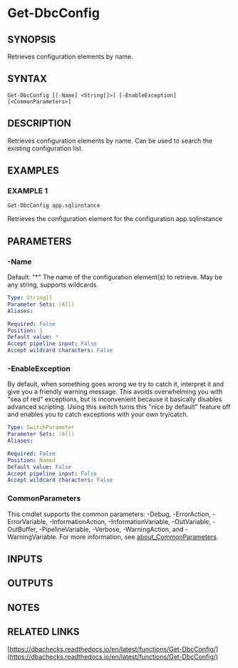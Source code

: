 # Get-DbcConfig

## SYNOPSIS
Retrieves configuration elements by name.

## SYNTAX

```
Get-DbcConfig [[-Name] <String[]>] [-EnableException] [<CommonParameters>]
```

## DESCRIPTION
Retrieves configuration elements by name.
Can be used to search the existing configuration list.

## EXAMPLES

### EXAMPLE 1
```
Get-DbcConfig app.sqlinstance
```

Retrieves the configuration element for the configuration app.sqlinstance

## PARAMETERS

### -Name
Default: "*"
The name of the configuration element(s) to retrieve.
May be any string, supports wildcards.

```yaml
Type: String[]
Parameter Sets: (All)
Aliases:

Required: False
Position: 1
Default value: *
Accept pipeline input: False
Accept wildcard characters: False
```

### -EnableException
By default, when something goes wrong we try to catch it, interpret it and give you a friendly warning message.
This avoids overwhelming you with "sea of red" exceptions, but is inconvenient because it basically disables advanced scripting.
Using this switch turns this "nice by default" feature off and enables you to catch exceptions with your own try/catch.

```yaml
Type: SwitchParameter
Parameter Sets: (All)
Aliases:

Required: False
Position: Named
Default value: False
Accept pipeline input: False
Accept wildcard characters: False
```

### CommonParameters
This cmdlet supports the common parameters: -Debug, -ErrorAction, -ErrorVariable, -InformationAction, -InformationVariable, -OutVariable, -OutBuffer, -PipelineVariable, -Verbose, -WarningAction, and -WarningVariable. For more information, see [about_CommonParameters](http://go.microsoft.com/fwlink/?LinkID=113216).

## INPUTS

## OUTPUTS

## NOTES

## RELATED LINKS

[https://dbachecks.readthedocs.io/en/latest/functions/Get-DbcConfig/](https://dbachecks.readthedocs.io/en/latest/functions/Get-DbcConfig/)

